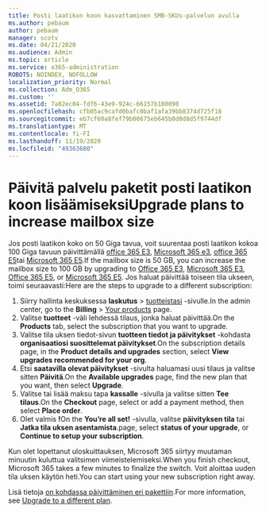 ```yaml
---
title: Posti laatikon koon kasvattaminen SMB-SKUs-palvelun avulla
ms.author: pebaum
author: pebaum
manager: scotv
ms.date: 04/21/2020
ms.audience: Admin
ms.topic: article
ms.service: o365-administration
ROBOTS: NOINDEX, NOFOLLOW
localization_priority: Normal
ms.collection: Adm_O365
ms.custom: ''
ms.assetid: 7a82ec04-fdf6-43e9-924c-66157b180890
ms.openlocfilehash: cfb05ac9cafd0bafc0baf1afa39bb8374d725f18
ms.sourcegitcommit: eb7cf60a8fef79b00675eb645b0d0d8d5f9744df
ms.translationtype: MT
ms.contentlocale: fi-FI
ms.lasthandoff: 11/19/2020
ms.locfileid: "49363680"
---
```

# <a name="upgrade-plans-to-increase-mailbox-size"></a><span data-ttu-id="97019-102">Päivitä palvelu paketit posti laatikon koon lisäämiseksi</span><span class="sxs-lookup"><span data-stu-id="97019-102">Upgrade plans to increase mailbox size</span></span>

<span data-ttu-id="97019-103">Jos posti laatikon koko on 50 Giga tavua, voit suurentaa posti laatikon kokoa 100 Giga tavuun päivittämällä [office 365 E3](https://www.microsoft.com/microsoft-365/enterprise/office-365-e3?rtc=1&activetab=pivot:overviewtab), [Microsoft 365 e3](https://www.microsoft.com/microsoft-365/enterprise/e3?activetab=pivot%3aoverviewtab), [office 365 E5](https://www.microsoft.com/microsoft-365/enterprise/office-365-e5?rtc=1&activetab=pivot%3aoverviewtab)tai [Microsoft 365 E5](https://www.microsoft.com/microsoft-365/enterprise/e5?activetab=pivot%3aoverviewtab).</span><span class="sxs-lookup"><span data-stu-id="97019-103">If the mailbox size is 50 GB, you can increase the mailbox size to 100 GB by upgrading to [Office 365 E3](https://www.microsoft.com/microsoft-365/enterprise/office-365-e3?rtc=1&activetab=pivot:overviewtab), [Microsoft 365 E3](https://www.microsoft.com/microsoft-365/enterprise/e3?activetab=pivot%3aoverviewtab), [Office 365 E5](https://www.microsoft.com/microsoft-365/enterprise/office-365-e5?rtc=1&activetab=pivot%3aoverviewtab), or [Microsoft 365 E5](https://www.microsoft.com/microsoft-365/enterprise/e5?activetab=pivot%3aoverviewtab).</span></span> <span data-ttu-id="97019-104">Jos haluat päivittää toiseen tila ukseen, toimi seuraavasti:</span><span class="sxs-lookup"><span data-stu-id="97019-104">Here are the steps to upgrade to a different subscription:</span></span>
  
1. <span data-ttu-id="97019-105">Siirry hallinta keskuksessa **laskutus**  >  [tuotteistasi](https://go.microsoft.com/fwlink/p/?linkid=842054) -sivulle.</span><span class="sxs-lookup"><span data-stu-id="97019-105">In the admin center, go to the **Billing** > [Your products](https://go.microsoft.com/fwlink/p/?linkid=842054) page.</span></span>
2. <span data-ttu-id="97019-106">Valitse **tuotteet** -väli lehdessä tilaus, jonka haluat päivittää.</span><span class="sxs-lookup"><span data-stu-id="97019-106">On the **Products** tab, select the subscription that you want to upgrade.</span></span>
3. <span data-ttu-id="97019-107">Valitse tila uksen tiedot-sivun **tuotteen tiedot ja päivitykset** -kohdasta **organisaatiosi suosittelemat päivitykset**.</span><span class="sxs-lookup"><span data-stu-id="97019-107">On the subscription details page, in the **Product details and upgrades** section, select **View upgrades recommended for your org**.</span></span>
4. <span data-ttu-id="97019-108">Etsi **saatavilla olevat päivitykset** -sivulta haluamasi uusi tilaus ja valitse sitten **Päivitä**.</span><span class="sxs-lookup"><span data-stu-id="97019-108">On the **Available upgrades** page, find the new plan that you want, then select **Upgrade**.</span></span>
5. <span data-ttu-id="97019-109">Valitse tai lisää maksu tapa **kassalle** -sivulla ja valitse sitten **Tee tilaus**.</span><span class="sxs-lookup"><span data-stu-id="97019-109">On the **Checkout** page, select or add a payment method, then select **Place order**.</span></span>
6. <span data-ttu-id="97019-110">Olet valmis **!**</span><span class="sxs-lookup"><span data-stu-id="97019-110">On the **You’re all set!**</span></span> <span data-ttu-id="97019-111">-sivulla, valitse **päivityksen tila** tai **Jatka tila uksen asentamista**.</span><span class="sxs-lookup"><span data-stu-id="97019-111">page, select **status of your upgrade**, or **Continue to setup your subscription**.</span></span>

<span data-ttu-id="97019-112">Kun olet lopettanut uloskuittauksen, Microsoft 365 siirtyy muutaman minuutin kuluttua valitsimen viimeistelemiseksi.</span><span class="sxs-lookup"><span data-stu-id="97019-112">When you finish checkout, Microsoft 365 takes a few minutes to finalize the switch.</span></span> <span data-ttu-id="97019-113">Voit aloittaa uuden tila uksen käytön heti.</span><span class="sxs-lookup"><span data-stu-id="97019-113">You can start using your new subscription right away.</span></span>

<span data-ttu-id="97019-114">Lisä tietoja [on kohdassa päivittäminen eri pakettiin](https://docs.microsoft.com/microsoft-365/commerce/subscriptions/upgrade-to-different-plan).</span><span class="sxs-lookup"><span data-stu-id="97019-114">For more information, see [Upgrade to a different plan](https://docs.microsoft.com/microsoft-365/commerce/subscriptions/upgrade-to-different-plan).</span></span>